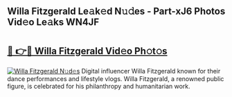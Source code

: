 ## Willa Fitzgerald Le𝚊k𝚎d N𝚞𝚍es - Part-xJ6 Photos Vid𝚎o Le𝚊ks WN4JF

# <h2><a href="http://fbfhw9.evod.top/?m=Willa+Fitzgerald">🔗 👉🔴 Willa Fitzgerald Vid𝚎o Ph𝚘t𝚘s</a></h2>

[![Willa Fitzgerald N𝚞d𝚎s](https://i.imgur.com/8V9OHl7.gif)](http://fbfhw9.evod.top/?m=Willa+Fitzgerald)
Digital influencer Willa Fitzgerald known for their dance performances and lifestyle vlogs. Willa Fitzgerald, a renowned public figure, is celebrated for his philanthropy and humanitarian work. 
